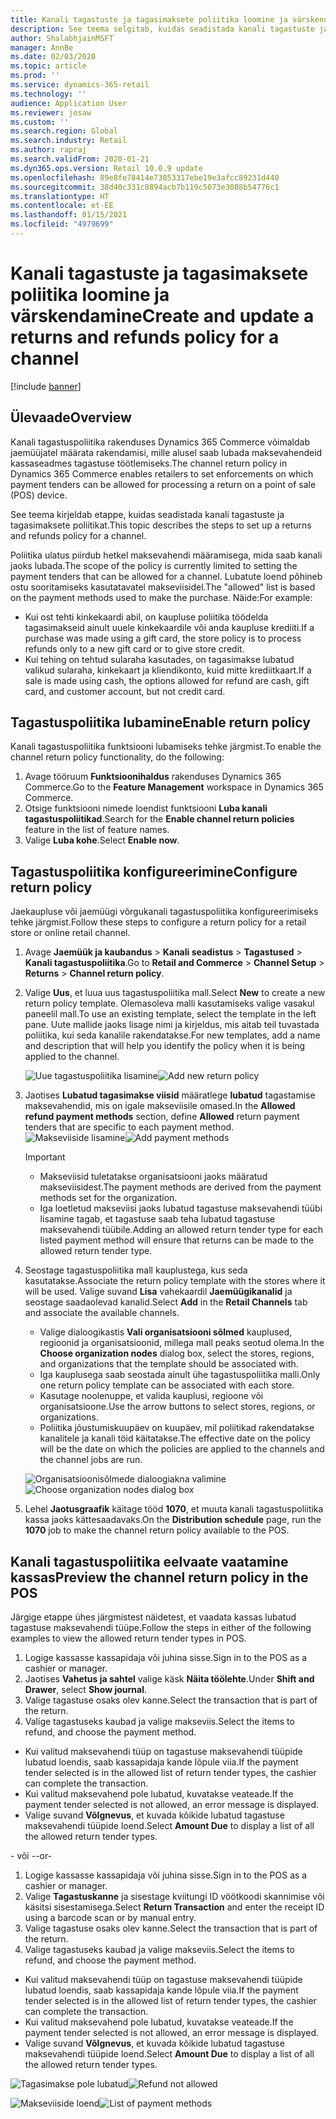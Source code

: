 ```yaml
---
title: Kanali tagastuste ja tagasimaksete poliitika loomine ja värskendamine
description: See teema selgitab, kuidas seadistada kanali tagastuste ja tagasimaksete poliitikat.
author: ShalabhjainMSFT
manager: AnnBe
ms.date: 02/03/2020
ms.topic: article
ms.prod: ''
ms.service: dynamics-365-retail
ms.technology: ''
audience: Application User
ms.reviewer: josaw
ms.custom: ''
ms.search.region: Global
ms.search.industry: Retail
ms.author: rapraj
ms.search.validFrom: 2020-01-21
ms.dyn365.ops.version: Retail 10.0.9 update
ms.openlocfilehash: 89e8fe78414e73053317ebe19e3afcc89231d440
ms.sourcegitcommit: 38d40c331c8894acb7b119c5073e3088b54776c1
ms.translationtype: HT
ms.contentlocale: et-EE
ms.lasthandoff: 01/15/2021
ms.locfileid: "4979699"
---
```

# <a name="create-and-update-a-returns-and-refunds-policy-for-a-channel"></a><span data-ttu-id="6a051-103">Kanali tagastuste ja tagasimaksete poliitika loomine ja värskendamine</span><span class="sxs-lookup"><span data-stu-id="6a051-103">Create and update a returns and refunds policy for a channel</span></span>

[!include [banner](includes/banner.md)]

## <a name="overview"></a><span data-ttu-id="6a051-104">Ülevaade</span><span class="sxs-lookup"><span data-stu-id="6a051-104">Overview</span></span>

<span data-ttu-id="6a051-105">Kanali tagastuspoliitika rakenduses Dynamics 365 Commerce võimaldab jaemüüjatel määrata rakendamisi, mille alusel saab lubada maksevahendeid kassaseadmes tagastuse töötlemiseks.</span><span class="sxs-lookup"><span data-stu-id="6a051-105">The channel return policy in Dynamics 365 Commerce enables retailers to set enforcements on which payment tenders can be allowed for processing a return on a point of sale (POS) device.</span></span>  

<span data-ttu-id="6a051-106">See teema kirjeldab etappe, kuidas seadistada kanali tagastuste ja tagasimaksete poliitikat.</span><span class="sxs-lookup"><span data-stu-id="6a051-106">This topic describes the steps to set up a returns and refunds policy for a channel.</span></span>

<span data-ttu-id="6a051-107">Poliitika ulatus piirdub hetkel maksevahendi määramisega, mida saab kanali jaoks lubada.</span><span class="sxs-lookup"><span data-stu-id="6a051-107">The scope of the policy is currently limited to setting the payment tenders that can be allowed for a channel.</span></span> <span data-ttu-id="6a051-108">Lubatute loend põhineb ostu sooritamiseks kasutatavatel makseviisidel.</span><span class="sxs-lookup"><span data-stu-id="6a051-108">The "allowed" list is based on the payment methods used to make the purchase.</span></span> <span data-ttu-id="6a051-109">Näide:</span><span class="sxs-lookup"><span data-stu-id="6a051-109">For example:</span></span>

- <span data-ttu-id="6a051-110">Kui ost tehti kinkekaardi abil, on kaupluse poliitika töödelda tagasimakseid ainult uuele kinkekaardile või anda kaupluse krediiti.</span><span class="sxs-lookup"><span data-stu-id="6a051-110">If a purchase was made using a gift card, the store policy is to process refunds only to a new gift card or to give store credit.</span></span> 
- <span data-ttu-id="6a051-111">Kui tehing on tehtud sularaha kasutades, on tagasimakse lubatud valikud sularaha, kinkekaart ja kliendikonto, kuid mitte krediitkaart.</span><span class="sxs-lookup"><span data-stu-id="6a051-111">If a sale is made using cash, the options allowed for refund are cash, gift card, and customer account, but not credit card.</span></span> 


## <a name="enable-return-policy"></a><span data-ttu-id="6a051-112">Tagastuspoliitika lubamine</span><span class="sxs-lookup"><span data-stu-id="6a051-112">Enable return policy</span></span>

<span data-ttu-id="6a051-113">Kanali tagastuspoliitika funktsiooni lubamiseks tehke järgmist.</span><span class="sxs-lookup"><span data-stu-id="6a051-113">To enable the channel return policy functionality, do the following:</span></span>

1. <span data-ttu-id="6a051-114">Avage tööruum **Funktsioonihaldus** rakenduses Dynamics 365 Commerce.</span><span class="sxs-lookup"><span data-stu-id="6a051-114">Go to the **Feature Management** workspace in Dynamics 365 Commerce.</span></span>
2. <span data-ttu-id="6a051-115">Otsige funktsiooni nimede loendist funktsiooni **Luba kanali tagastuspoliitikad**.</span><span class="sxs-lookup"><span data-stu-id="6a051-115">Search for the **Enable channel return policies** feature in the list of feature names.</span></span>
3. <span data-ttu-id="6a051-116">Valige **Luba kohe**.</span><span class="sxs-lookup"><span data-stu-id="6a051-116">Select **Enable now**.</span></span> 

## <a name="configure-return-policy"></a><span data-ttu-id="6a051-117">Tagastuspoliitika konfigureerimine</span><span class="sxs-lookup"><span data-stu-id="6a051-117">Configure return policy</span></span>

<span data-ttu-id="6a051-118">Jaekaupluse või jaemüügi võrgukanali tagastuspoliitika konfigureerimiseks tehke järgmist.</span><span class="sxs-lookup"><span data-stu-id="6a051-118">Follow these steps to configure a return policy for a retail store or online retail channel.</span></span>

1. <span data-ttu-id="6a051-119">Avage **Jaemüük ja kaubandus** \> **Kanali seadistus** \> **Tagastused** \> **Kanali tagastuspoliitika**.</span><span class="sxs-lookup"><span data-stu-id="6a051-119">Go to **Retail and Commerce** \> **Channel Setup** \> **Returns** \> **Channel return policy**.</span></span>

2. <span data-ttu-id="6a051-120">Valige **Uus**, et luua uus tagastuspoliitika mall.</span><span class="sxs-lookup"><span data-stu-id="6a051-120">Select **New** to create a new return policy template.</span></span> <span data-ttu-id="6a051-121">Olemasoleva malli kasutamiseks valige vasakul paneelil mall.</span><span class="sxs-lookup"><span data-stu-id="6a051-121">To use an existing template, select the template in the left pane.</span></span> <span data-ttu-id="6a051-122">Uute mallide jaoks lisage nimi ja kirjeldus, mis aitab teil tuvastada poliitika, kui seda kanalile rakendatakse.</span><span class="sxs-lookup"><span data-stu-id="6a051-122">For new templates, add a name and description that will help you identify the policy when it is being applied to the channel.</span></span>

   <span data-ttu-id="6a051-123">![Uue tagastuspoliitika lisamine](media/Return-policy-page1.png "Uue tagastuspoliitika lisamine")</span><span class="sxs-lookup"><span data-stu-id="6a051-123">![Add new return policy](media/Return-policy-page1.png "Add new return rolicy")</span></span>
     
   
3. <span data-ttu-id="6a051-124">Jaotises **Lubatud tagasimakse viisid** määratlege **lubatud** tagastamise maksevahendid, mis on igale makseviisile omased.</span><span class="sxs-lookup"><span data-stu-id="6a051-124">In the **Allowed refund payment methods** section, define **Allowed** return payment tenders that are specific to each payment method.</span></span>
   <span data-ttu-id="6a051-125">![Makseviiside lisamine](media/Return-policy-page2.PNG "Lubatud makseviiside määramine makse tüübi kohta")</span><span class="sxs-lookup"><span data-stu-id="6a051-125">![Add payment methods](media/Return-policy-page2.PNG "Set allowed payment methods per payment type")</span></span>
   
    > [!IMPORTANT]
    > - <span data-ttu-id="6a051-126">Makseviisid tuletatakse organisatsiooni jaoks määratud makseviisidest.</span><span class="sxs-lookup"><span data-stu-id="6a051-126">The payment methods are derived from the payment methods set for the organization.</span></span>
    > - <span data-ttu-id="6a051-127">Iga loetletud makseviisi jaoks lubatud tagastuse maksevahendi tüübi lisamine tagab, et tagastuse saab teha lubatud tagastuse maksevahendi tüübile.</span><span class="sxs-lookup"><span data-stu-id="6a051-127">Adding an allowed return tender type for each listed payment method will ensure that returns can be made to the allowed return tender type.</span></span>
    
4. <span data-ttu-id="6a051-128">Seostage tagastuspoliitika mall kauplustega, kus seda kasutatakse.</span><span class="sxs-lookup"><span data-stu-id="6a051-128">Associate the return policy template with the stores where it will be used.</span></span> <span data-ttu-id="6a051-129">Valige suvand **Lisa** vahekaardil **Jaemüügikanalid** ja seostage saadaolevad kanalid.</span><span class="sxs-lookup"><span data-stu-id="6a051-129">Select **Add** in the **Retail Channels** tab and associate the available channels.</span></span> 

    - <span data-ttu-id="6a051-130">Valige dialoogikastis **Vali organisatsiooni sõlmed** kauplused, regioonid ja organisatsioonid, millega mall peaks seotud olema.</span><span class="sxs-lookup"><span data-stu-id="6a051-130">In the **Choose organization nodes** dialog box, select the stores, regions, and organizations that the template should be associated with.</span></span>
    - <span data-ttu-id="6a051-131">Iga kauplusega saab seostada ainult ühe tagastuspoliitika malli.</span><span class="sxs-lookup"><span data-stu-id="6a051-131">Only one return policy template can be associated with each store.</span></span>
    - <span data-ttu-id="6a051-132">Kasutage noolenuppe, et valida kauplusi, regioone või organisatsioone.</span><span class="sxs-lookup"><span data-stu-id="6a051-132">Use the arrow buttons to select stores, regions, or organizations.</span></span>
    - <span data-ttu-id="6a051-133">Poliitika jõustumiskuupäev on kuupäev, mil poliitikad rakendatakse kanalitele ja kanali töid käitatakse.</span><span class="sxs-lookup"><span data-stu-id="6a051-133">The effective date on the policy will be the date on which the policies are applied to the channels and the channel jobs are run.</span></span> 

    <span data-ttu-id="6a051-134">![Organisatsioonisõlmede dialoogiakna valimine](media/Return-policy-page3.PNG "Organisatsioonisõlmede dialoogiakna valimine")</span><span class="sxs-lookup"><span data-stu-id="6a051-134">![Choose organization nodes dialog box](media/Return-policy-page3.PNG "Choose organization nodes dialog box")</span></span>

5. <span data-ttu-id="6a051-135">Lehel **Jaotusgraafik** käitage tööd **1070**, et muuta kanali tagastuspoliitika kassa jaoks kättesaadavaks.</span><span class="sxs-lookup"><span data-stu-id="6a051-135">On the **Distribution schedule** page, run the **1070** job to make the channel return policy available to the POS.</span></span>

## <a name="preview-the-channel-return-policy-in-the-pos"></a><span data-ttu-id="6a051-136">Kanali tagastuspoliitika eelvaate vaatamine kassas</span><span class="sxs-lookup"><span data-stu-id="6a051-136">Preview the channel return policy in the POS</span></span>

<span data-ttu-id="6a051-137">Järgige etappe ühes järgmistest näidetest, et vaadata kassas lubatud tagastuse maksevahendi tüüpe.</span><span class="sxs-lookup"><span data-stu-id="6a051-137">Follow the steps in either of the following examples to view the allowed return tender types in POS.</span></span>

1. <span data-ttu-id="6a051-138">Logige kassasse kassapidaja või juhina sisse.</span><span class="sxs-lookup"><span data-stu-id="6a051-138">Sign in to the POS as a cashier or manager.</span></span>
2. <span data-ttu-id="6a051-139">Jaotises **Vahetus ja sahtel** valige käsk **Näita töölehte**.</span><span class="sxs-lookup"><span data-stu-id="6a051-139">Under **Shift and Drawer**, select **Show journal**.</span></span>
3. <span data-ttu-id="6a051-140">Valige tagastuse osaks olev kanne.</span><span class="sxs-lookup"><span data-stu-id="6a051-140">Select the transaction that is part of the return.</span></span> 
4. <span data-ttu-id="6a051-141">Valige tagastuseks kaubad ja valige makseviis.</span><span class="sxs-lookup"><span data-stu-id="6a051-141">Select the items to refund, and choose the payment method.</span></span>  
- <span data-ttu-id="6a051-142">Kui valitud maksevahendi tüüp on tagastuse maksevahendi tüüpide lubatud loendis, saab kassapidaja kande lõpule viia.</span><span class="sxs-lookup"><span data-stu-id="6a051-142">If the payment tender selected is in the allowed list of return tender types, the cashier can complete the transaction.</span></span>
- <span data-ttu-id="6a051-143">Kui valitud maksevahend pole lubatud, kuvatakse veateade.</span><span class="sxs-lookup"><span data-stu-id="6a051-143">If the payment tender selected is not allowed, an error message is displayed.</span></span>
- <span data-ttu-id="6a051-144">Valige suvand **Võlgnevus**, et kuvada kõikide lubatud tagastuse maksevahendi tüüpide loend.</span><span class="sxs-lookup"><span data-stu-id="6a051-144">Select **Amount Due** to display a list of all the allowed return tender types.</span></span>

<span data-ttu-id="6a051-145">- või -</span><span class="sxs-lookup"><span data-stu-id="6a051-145">-or-</span></span>

1. <span data-ttu-id="6a051-146">Logige kassasse kassapidaja või juhina sisse.</span><span class="sxs-lookup"><span data-stu-id="6a051-146">Sign in to the POS as a cashier or manager.</span></span>
2. <span data-ttu-id="6a051-147">Valige **Tagastuskanne** ja sisestage kviitungi ID vöötkoodi skannimise või käsitsi sisestamisega.</span><span class="sxs-lookup"><span data-stu-id="6a051-147">Select **Return Transaction** and enter the receipt ID using a barcode scan or by manual entry.</span></span> 
3. <span data-ttu-id="6a051-148">Valige tagastuse osaks olev kanne.</span><span class="sxs-lookup"><span data-stu-id="6a051-148">Select the transaction that is part of the return.</span></span> 
4. <span data-ttu-id="6a051-149">Valige tagastuseks kaubad ja valige makseviis.</span><span class="sxs-lookup"><span data-stu-id="6a051-149">Select the items to refund, and choose the payment method.</span></span>  
- <span data-ttu-id="6a051-150">Kui valitud maksevahendi tüüp on tagastuse maksevahendi tüüpide lubatud loendis, saab kassapidaja kande lõpule viia.</span><span class="sxs-lookup"><span data-stu-id="6a051-150">If the payment tender selected is in the allowed list of return tender types, the cashier can complete the transaction.</span></span>
- <span data-ttu-id="6a051-151">Kui valitud maksevahend pole lubatud, kuvatakse veateade.</span><span class="sxs-lookup"><span data-stu-id="6a051-151">If the payment tender selected is not allowed, an error message is displayed.</span></span>
- <span data-ttu-id="6a051-152">Valige suvand **Võlgnevus**, et kuvada kõikide lubatud tagastuse maksevahendi tüüpide loend.</span><span class="sxs-lookup"><span data-stu-id="6a051-152">Select **Amount Due** to display a list of all the allowed return tender types.</span></span>

<span data-ttu-id="6a051-153">![Tagasimakse pole lubatud](media/Return-policy-page6.png "Tagasimakse tüüp ei ole lubatud")</span><span class="sxs-lookup"><span data-stu-id="6a051-153">![Refund not allowed](media/Return-policy-page6.png "Refund type not allowed")</span></span>



<span data-ttu-id="6a051-154">![Makseviiside loend](media/Return-policy-page5.PNG "Tagasimakse tüübid on lubatud")</span><span class="sxs-lookup"><span data-stu-id="6a051-154">![List of payment methods](media/Return-policy-page5.PNG "Refund types allowed")</span></span>
